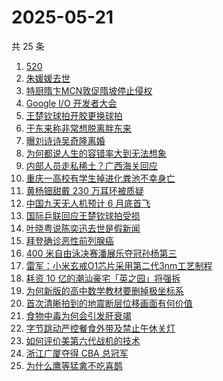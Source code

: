 # 2025-05-21

共 25 条

<!-- BEGIN -->
<!-- 最后更新时间 Wed May 21 2025 14:31:27 GMT+0800 (China Standard Time) -->

1. [520](https://www.zhihu.com/search?q=520)
1. [朱媛媛去世](https://www.zhihu.com/search?q=%E6%9C%B1%E5%AA%9B%E5%AA%9B%E5%8E%BB%E4%B8%96)
1. [特厨隋卞MCN敦促隋坡停止侵权](https://www.zhihu.com/search?q=%E7%89%B9%E5%8E%A8%E9%9A%8B%E5%8D%9EMCN%E6%95%A6%E4%BF%83%E9%9A%8B%E5%9D%A1%E5%81%9C%E6%AD%A2%E4%BE%B5%E6%9D%83)
1. [Google I/O 开发者大会](https://www.zhihu.com/search?q=Google%20I%2FO%20%E5%BC%80%E5%8F%91%E8%80%85%E5%A4%A7%E4%BC%9A)
1. [王楚钦球拍开胶更换球拍](https://www.zhihu.com/search?q=%E7%8E%8B%E6%A5%9A%E9%92%A6%E7%90%83%E6%8B%8D%E5%BC%80%E8%83%B6%E6%9B%B4%E6%8D%A2%E7%90%83%E6%8B%8D)
1. [于东来称非常想脱离胖东来](https://www.zhihu.com/search?q=%E4%BA%8E%E4%B8%9C%E6%9D%A5%E7%A7%B0%E9%9D%9E%E5%B8%B8%E6%83%B3%E8%84%B1%E7%A6%BB%E8%83%96%E4%B8%9C%E6%9D%A5)
1. [曝刘诗诗吴奇隆离婚](https://www.zhihu.com/search?q=%E6%9B%9D%E5%88%98%E8%AF%97%E8%AF%97%E5%90%B4%E5%A5%87%E9%9A%86%E7%A6%BB%E5%A9%9A)
1. [为何都说人生的容错率大到无法想象](https://www.zhihu.com/search?q=%E4%B8%BA%E4%BD%95%E9%83%BD%E8%AF%B4%E4%BA%BA%E7%94%9F%E7%9A%84%E5%AE%B9%E9%94%99%E7%8E%87%E5%A4%A7%E5%88%B0%E6%97%A0%E6%B3%95%E6%83%B3%E8%B1%A1)
1. [内部人员走私稀土？广西海关回应](https://www.zhihu.com/search?q=%E5%86%85%E9%83%A8%E4%BA%BA%E5%91%98%E8%B5%B0%E7%A7%81%E7%A8%80%E5%9C%9F%EF%BC%9F%E5%B9%BF%E8%A5%BF%E6%B5%B7%E5%85%B3%E5%9B%9E%E5%BA%94)
1. [重庆一高校有学生掉进化粪池不幸身亡](https://www.zhihu.com/search?q=%E9%87%8D%E5%BA%86%E4%B8%80%E9%AB%98%E6%A0%A1%E6%9C%89%E5%AD%A6%E7%94%9F%E6%8E%89%E8%BF%9B%E5%8C%96%E7%B2%AA%E6%B1%A0%E4%B8%8D%E5%B9%B8%E8%BA%AB%E4%BA%A1)
1. [黄杨钿甜戴 230 万耳环被质疑](https://www.zhihu.com/search?q=%E9%BB%84%E6%9D%A8%E9%92%BF%E7%94%9C%E6%88%B4%20230%20%E4%B8%87%E8%80%B3%E7%8E%AF%E8%A2%AB%E8%B4%A8%E7%96%91)
1. [中国九天无人机预计 6 月底首飞](https://www.zhihu.com/search?q=%E4%B8%AD%E5%9B%BD%E4%B9%9D%E5%A4%A9%E6%97%A0%E4%BA%BA%E6%9C%BA%E9%A2%84%E8%AE%A1%206%20%E6%9C%88%E5%BA%95%E9%A6%96%E9%A3%9E)
1. [国际乒联回应王楚钦球拍受损](https://www.zhihu.com/search?q=%E5%9B%BD%E9%99%85%E4%B9%92%E8%81%94%E5%9B%9E%E5%BA%94%E7%8E%8B%E6%A5%9A%E9%92%A6%E7%90%83%E6%8B%8D%E5%8F%97%E6%8D%9F)
1. [叶晓粤说陈奕迅去世是假新闻](https://www.zhihu.com/search?q=%E5%8F%B6%E6%99%93%E7%B2%A4%E8%AF%B4%E9%99%88%E5%A5%95%E8%BF%85%E5%8E%BB%E4%B8%96%E6%98%AF%E5%81%87%E6%96%B0%E9%97%BB)
1. [拜登确诊恶性前列腺癌](https://www.zhihu.com/search?q=%E6%8B%9C%E7%99%BB%E7%A1%AE%E8%AF%8A%E6%81%B6%E6%80%A7%E5%89%8D%E5%88%97%E8%85%BA%E7%99%8C)
1. [400 米自由泳决赛潘展乐夺冠孙杨第三](https://www.zhihu.com/search?q=400%20%E7%B1%B3%E8%87%AA%E7%94%B1%E6%B3%B3%E5%86%B3%E8%B5%9B%E6%BD%98%E5%B1%95%E4%B9%90%E5%A4%BA%E5%86%A0%E5%AD%99%E6%9D%A8%E7%AC%AC%E4%B8%89)
1. [雷军：小米玄戒O1芯片采用第二代3nm工艺制程](https://www.zhihu.com/search?q=%E9%9B%B7%E5%86%9B%EF%BC%9A%E5%B0%8F%E7%B1%B3%E7%8E%84%E6%88%92O1%E8%8A%AF%E7%89%87%E9%87%87%E7%94%A8%E7%AC%AC%E4%BA%8C%E4%BB%A33nm%E5%B7%A5%E8%89%BA%E5%88%B6%E7%A8%8B)
1. [耗资 10 亿的潮汕豪宅「英之园」将强拆](https://www.zhihu.com/search?q=%E8%80%97%E8%B5%84%2010%20%E4%BA%BF%E7%9A%84%E6%BD%AE%E6%B1%95%E8%B1%AA%E5%AE%85%E3%80%8C%E8%8B%B1%E4%B9%8B%E5%9B%AD%E3%80%8D%E5%B0%86%E5%BC%BA%E6%8B%86)
1. [为何新版的高中数学教材要删掉极坐标系](https://www.zhihu.com/search?q=%E4%B8%BA%E4%BD%95%E6%96%B0%E7%89%88%E7%9A%84%E9%AB%98%E4%B8%AD%E6%95%B0%E5%AD%A6%E6%95%99%E6%9D%90%E8%A6%81%E5%88%A0%E6%8E%89%E6%9E%81%E5%9D%90%E6%A0%87%E7%B3%BB)
1. [首次清晰拍到的地震断层位移画面有何价值](https://www.zhihu.com/search?q=%E9%A6%96%E6%AC%A1%E6%B8%85%E6%99%B0%E6%8B%8D%E5%88%B0%E7%9A%84%E5%9C%B0%E9%9C%87%E6%96%AD%E5%B1%82%E4%BD%8D%E7%A7%BB%E7%94%BB%E9%9D%A2%E6%9C%89%E4%BD%95%E4%BB%B7%E5%80%BC)
1. [食物中毒为何会引发肝衰竭](https://www.zhihu.com/search?q=%E9%A3%9F%E7%89%A9%E4%B8%AD%E6%AF%92%E4%B8%BA%E4%BD%95%E4%BC%9A%E5%BC%95%E5%8F%91%E8%82%9D%E8%A1%B0%E7%AB%AD)
1. [字节跳动严控餐食外带及禁止午休关灯](https://www.zhihu.com/search?q=%E5%AD%97%E8%8A%82%E8%B7%B3%E5%8A%A8%E4%B8%A5%E6%8E%A7%E9%A4%90%E9%A3%9F%E5%A4%96%E5%B8%A6%E5%8F%8A%E7%A6%81%E6%AD%A2%E5%8D%88%E4%BC%91%E5%85%B3%E7%81%AF)
1. [如何评价美第六代战机的技术](https://www.zhihu.com/search?q=%E5%A6%82%E4%BD%95%E8%AF%84%E4%BB%B7%E7%BE%8E%E7%AC%AC%E5%85%AD%E4%BB%A3%E6%88%98%E6%9C%BA%E7%9A%84%E6%8A%80%E6%9C%AF)
1. [浙江广厦夺得 CBA 总冠军](https://www.zhihu.com/search?q=%E6%B5%99%E6%B1%9F%E5%B9%BF%E5%8E%A6%E5%A4%BA%E5%BE%97%20CBA%20%E6%80%BB%E5%86%A0%E5%86%9B)
1. [为什么鹰等猛禽不吃喜鹊](https://www.zhihu.com/search?q=%E4%B8%BA%E4%BB%80%E4%B9%88%E9%B9%B0%E7%AD%89%E7%8C%9B%E7%A6%BD%E4%B8%8D%E5%90%83%E5%96%9C%E9%B9%8A)

<!-- END -->
